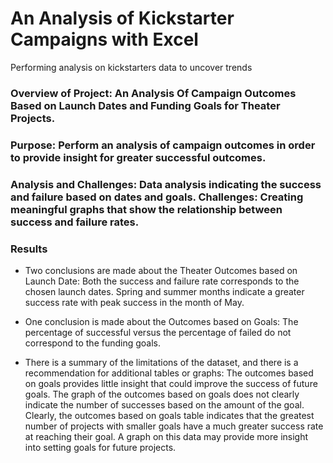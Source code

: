 # An Analysis of Kickstarter Campaigns with Excel
Performing analysis on kickstarters data to uncover trends

### Overview of Project: An Analysis Of Campaign Outcomes Based on Launch Dates and Funding Goals for Theater Projects.

### Purpose: Perform an analysis of campaign outcomes in order to provide insight for greater successful outcomes. 

### Analysis and Challenges: Data analysis indicating the success and failure based on dates and goals. Challenges: Creating meaningful graphs that show the relationship between success and failure rates.

### Results
- Two conclusions are made about the Theater Outcomes based on Launch Date:
Both the success and failure rate corresponds to the chosen launch dates. Spring and summer months indicate a greater success rate with peak success in the month of May.

- One conclusion is made about the Outcomes based on Goals:
The percentage of successful versus the percentage of failed do not correspond to the funding goals.

- There is a summary of the limitations of the dataset, and there is a recommendation for additional tables or graphs:
The outcomes based on goals provides little insight that could improve the success of future goals. The graph of the outcomes based on goals does not clearly indicate the number of successes based on the amount of the goal. Clearly, the outcomes based on goals table indicates that the greatest number of projects with smaller goals have a much greater success rate at reaching their goal. A graph on this data may provide more insight into setting goals for future projects. 
